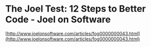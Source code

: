 <!--
id: 594778966
link: http://tumblr.atmos.org/post/594778966/the-joel-test-12-steps-to-better-code-joel-on
slug: the-joel-test-12-steps-to-better-code-joel-on
date: Thu May 13 2010 01:45:03 GMT-0700 (PDT)
publish: 2010-05-013
tags: 
title: The Joel Test: 12 Steps to Better Code - Joel on Software
-->


The Joel Test: 12 Steps to Better Code - Joel on Software
=========================================================

[http://www.joelonsoftware.com/articles/fog0000000043.html](http://www.joelonsoftware.com/articles/fog0000000043.html)


